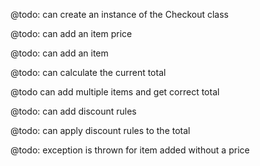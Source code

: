 @todo: can create an instance of the Checkout class

@todo: can add an item price

@todo: can add an item

@todo: can calculate the current total

@todo can add multiple items and get correct total

@todo: can add discount rules

@todo: can apply discount rules to the total

@todo: exception is thrown for item added without a price

